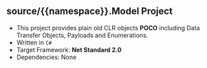 
## source/{{namespace}}.Model Project

 - This project provides plain old CLR objects **POCO** including Data Transfer Objects, Payloads and Enumerations.
 - Written in `C#`
 - Target Framework: **Net Standard 2.0**
 - Dependencies: None
